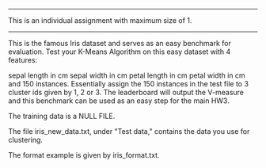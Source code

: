 ********************************************************************

This is an individual assignment with maximum size of 1.

********************************************************************

This is the famous Iris dataset and serves as an easy benchmark for evaluation. Test your K-Means Algorithm on this easy dataset with 4 features:

sepal length in cm
sepal width in cm
petal length in cm
petal width in cm
and 150 instances.
Essentially assign the 150 instances in the test file to 3 cluster ids given by 1, 2 or 3. The leaderboard will output the V-measure and this benchmark can be used as an easy step for the main HW3.

The training data is a NULL FILE.

The file iris_new_data.txt, under "Test data," contains the data you use for clustering.

The format example is given by iris_format.txt.
